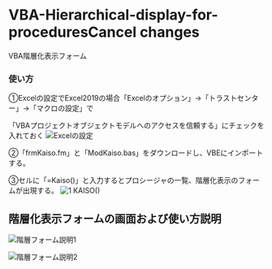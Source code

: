 # VBA-Hierarchical-display-for-proceduresCancel changes
VBA階層化表示フォーム

### 使い方
①Excelの設定でExcel2019の場合「Excelのオプション」→「トラストセンター」→「マクロの設定」で

「VBAプロジェクトオブジェクトモデルへのアクセスを信頼する」にチェックを入れておく
![Excelの設定](https://user-images.githubusercontent.com/73621859/126287884-57db4a75-3f34-4b35-b23d-f705067a1869.jpg)

②「frmKaiso.fm」と「ModKaiso.bas」をダウンロードし、VBEにインポートする。

③セルに「=Kaiso()」と入力するとプロシージャの一覧、階層化表示のフォームが出現する。
![1 KAISO()](https://user-images.githubusercontent.com/73621859/126260383-018720ef-904d-48ed-a82c-41041c497c89.jpg)

## 階層化表示フォームの画面および使い方説明
![階層フォーム説明1](https://user-images.githubusercontent.com/73621859/128684001-6fba88ef-dc7f-4ec6-bf7d-f79c0692b225.jpg)

![階層フォーム説明2](https://user-images.githubusercontent.com/73621859/128684028-3413017b-b556-4c15-b247-87dbd582f6e8.jpg)
